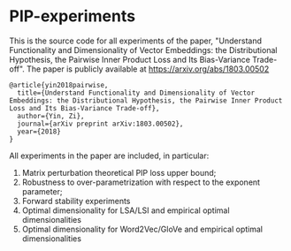 # PIP-experiments

This is the source code for all experiments of the paper, "Understand Functionality and Dimensionality of Vector Embeddings: the Distributional Hypothesis, the Pairwise Inner Product Loss and Its Bias-Variance Trade-off". The paper is publicly available at
https://arxiv.org/abs/1803.00502

```
@article{yin2018pairwise,  
  title={Understand Functionality and Dimensionality of Vector Embeddings: the Distributional Hypothesis, the Pairwise Inner Product Loss and Its Bias-Variance Trade-off},  
  author={Yin, Zi},  
  journal={arXiv preprint arXiv:1803.00502},  
  year={2018}  
}
```

All experiments in the paper are included, in particular:
1. Matrix perturbation theoretical PIP loss upper bound;
2. Robustness to over-parametrization with respect to the exponent parameter;
3. Forward stability experiments
4. Optimal dimensionality for LSA/LSI and empirical optimal dimensionalities
5. Optimal dimensionality for Word2Vec/GloVe and empirical optimal dimensionalities
